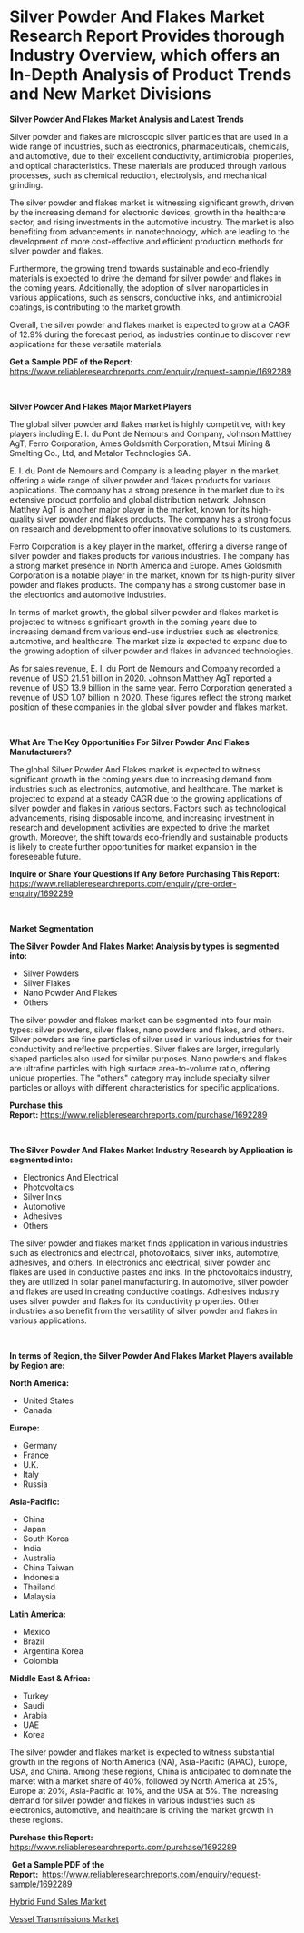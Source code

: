 <p><h1>Silver Powder And Flakes Market Research Report Provides thorough Industry Overview, which offers an In-Depth Analysis of Product Trends and New Market Divisions</h1></p><p><strong>Silver Powder And Flakes Market Analysis and Latest Trends</strong></p>
<p><p>Silver powder and flakes are microscopic silver particles that are used in a wide range of industries, such as electronics, pharmaceuticals, chemicals, and automotive, due to their excellent conductivity, antimicrobial properties, and optical characteristics. These materials are produced through various processes, such as chemical reduction, electrolysis, and mechanical grinding.</p><p>The silver powder and flakes market is witnessing significant growth, driven by the increasing demand for electronic devices, growth in the healthcare sector, and rising investments in the automotive industry. The market is also benefiting from advancements in nanotechnology, which are leading to the development of more cost-effective and efficient production methods for silver powder and flakes.</p><p>Furthermore, the growing trend towards sustainable and eco-friendly materials is expected to drive the demand for silver powder and flakes in the coming years. Additionally, the adoption of silver nanoparticles in various applications, such as sensors, conductive inks, and antimicrobial coatings, is contributing to the market growth.</p><p>Overall, the silver powder and flakes market is expected to grow at a CAGR of 12.9% during the forecast period, as industries continue to discover new applications for these versatile materials.</p></p>
<p><strong>Get a Sample PDF of the Report:&nbsp;</strong> <a href="https://www.reliableresearchreports.com/enquiry/request-sample/1692289">https://www.reliableresearchreports.com/enquiry/request-sample/1692289</a></p>
<p>&nbsp;</p>
<p><strong>Silver Powder And Flakes Major Market Players</strong></p>
<p><p>The global silver powder and flakes market is highly competitive, with key players including E. I. du Pont de Nemours and Company, Johnson Matthey AgT, Ferro Corporation, Ames Goldsmith Corporation, Mitsui Mining & Smelting Co., Ltd, and Metalor Technologies SA.</p><p>E. I. du Pont de Nemours and Company is a leading player in the market, offering a wide range of silver powder and flakes products for various applications. The company has a strong presence in the market due to its extensive product portfolio and global distribution network. Johnson Matthey AgT is another major player in the market, known for its high-quality silver powder and flakes products. The company has a strong focus on research and development to offer innovative solutions to its customers.</p><p>Ferro Corporation is a key player in the market, offering a diverse range of silver powder and flakes products for various industries. The company has a strong market presence in North America and Europe. Ames Goldsmith Corporation is a notable player in the market, known for its high-purity silver powder and flakes products. The company has a strong customer base in the electronics and automotive industries.</p><p>In terms of market growth, the global silver powder and flakes market is projected to witness significant growth in the coming years due to increasing demand from various end-use industries such as electronics, automotive, and healthcare. The market size is expected to expand due to the growing adoption of silver powder and flakes in advanced technologies.</p><p>As for sales revenue, E. I. du Pont de Nemours and Company recorded a revenue of USD 21.51 billion in 2020. Johnson Matthey AgT reported a revenue of USD 13.9 billion in the same year. Ferro Corporation generated a revenue of USD 1.07 billion in 2020. These figures reflect the strong market position of these companies in the global silver powder and flakes market.</p></p>
<p>&nbsp;</p>
<p><strong>What Are The Key Opportunities For Silver Powder And Flakes Manufacturers?</strong></p>
<p><p>The global Silver Powder And Flakes market is expected to witness significant growth in the coming years due to increasing demand from industries such as electronics, automotive, and healthcare. The market is projected to expand at a steady CAGR due to the growing applications of silver powder and flakes in various sectors. Factors such as technological advancements, rising disposable income, and increasing investment in research and development activities are expected to drive the market growth. Moreover, the shift towards eco-friendly and sustainable products is likely to create further opportunities for market expansion in the foreseeable future.</p></p>
<p><strong>Inquire or Share Your Questions If Any Before Purchasing This Report:</strong> <a href="https://www.reliableresearchreports.com/enquiry/pre-order-enquiry/1692289">https://www.reliableresearchreports.com/enquiry/pre-order-enquiry/1692289</a></p>
<p>&nbsp;</p>
<p><strong>Market Segmentation</strong></p>
<p><strong>The Silver Powder And Flakes Market Analysis by types is segmented into:</strong></p>
<p><ul><li>Silver Powders</li><li>Silver Flakes</li><li>Nano Powder And Flakes</li><li>Others</li></ul></p>
<p><p>The silver powder and flakes market can be segmented into four main types: silver powders, silver flakes, nano powders and flakes, and others. Silver powders are fine particles of silver used in various industries for their conductivity and reflective properties. Silver flakes are larger, irregularly shaped particles also used for similar purposes. Nano powders and flakes are ultrafine particles with high surface area-to-volume ratio, offering unique properties. The "others" category may include specialty silver particles or alloys with different characteristics for specific applications.</p></p>
<p><strong>Purchase this Report:&nbsp;</strong><a href="https://www.reliableresearchreports.com/purchase/1692289">https://www.reliableresearchreports.com/purchase/1692289</a></p>
<p>&nbsp;</p>
<p><strong>The Silver Powder And Flakes Market Industry Research by Application is segmented into:</strong></p>
<p><ul><li>Electronics And Electrical</li><li>Photovoltaics</li><li>Silver Inks</li><li>Automotive</li><li>Adhesives</li><li>Others</li></ul></p>
<p><p>The silver powder and flakes market finds application in various industries such as electronics and electrical, photovoltaics, silver inks, automotive, adhesives, and others. In electronics and electrical, silver powder and flakes are used in conductive pastes and inks. In the photovoltaics industry, they are utilized in solar panel manufacturing. In automotive, silver powder and flakes are used in creating conductive coatings. Adhesives industry uses silver powder and flakes for its conductivity properties. Other industries also benefit from the versatility of silver powder and flakes in various applications.</p></p>
<p>&nbsp;</p>
<p><strong>In terms of Region, the Silver Powder And Flakes Market Players available by Region are:</strong></p>
<p>
    <p> <strong> North America: </strong>
        <ul>
            <li>United States</li>
            <li>Canada</li>
        </ul>
        </p> 
    <p> <strong> Europe: </strong>
        <ul>
            <li>Germany</li>
            <li>France</li>
            <li>U.K.</li>
            <li>Italy</li>
            <li>Russia</li>
        </ul>
        </p> 
    <p> <strong> Asia-Pacific: </strong>
        <ul>
            <li>China</li>
            <li>Japan</li>
            <li>South Korea</li>
            <li>India</li>
            <li>Australia</li>
            <li>China Taiwan</li>
            <li>Indonesia</li>
            <li>Thailand</li>
            <li>Malaysia</li>
        </ul>
        </p> 
    <p> <strong> Latin America: </strong>
        <ul>
            <li>Mexico</li>
            <li>Brazil</li>
            <li>Argentina Korea</li>
            <li>Colombia</li>
        </ul>
        </p> 
    <p> <strong> Middle East & Africa: </strong>
        <ul>
            <li>Turkey</li>
            <li>Saudi</li>
            <li>Arabia</li>
            <li>UAE</li>
            <li>Korea</li>
        </ul>
    </p>
    </p>
<p><p>The silver powder and flakes market is expected to witness substantial growth in the regions of North America (NA), Asia-Pacific (APAC), Europe, USA, and China. Among these regions, China is anticipated to dominate the market with a market share of 40%, followed by North America at 25%, Europe at 20%, Asia-Pacific at 10%, and the USA at 5%. The increasing demand for silver powder and flakes in various industries such as electronics, automotive, and healthcare is driving the market growth in these regions.</p></p>
<p><strong>Purchase this Report: </strong><a href="https://www.reliableresearchreports.com/purchase/1692289">https://www.reliableresearchreports.com/purchase/1692289</a></p>
<p>&nbsp;<strong>Get a Sample PDF of the Report:&nbsp;&nbsp;</strong><a href="https://www.reliableresearchreports.com/enquiry/request-sample/1692289">https://www.reliableresearchreports.com/enquiry/request-sample/1692289</a></p>
<p><strong></strong></p>
<p><p><a href="https://issuu.com/reportprime-2/docs/hybrid-fund-sales-market-size-2030.pptx">Hybrid Fund Sales Market</a></p><p><a href="https://issuu.com/reportprime-2/docs/vessel-transmissions-market-size-2030.pptx">Vessel Transmissions Market</a></p></p>